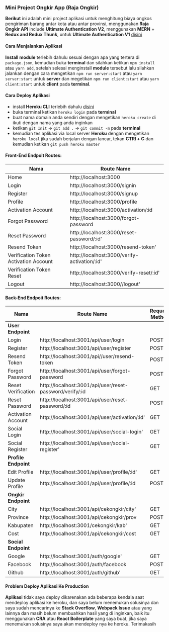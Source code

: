 ### Mini Project Ongkir App (Raja Ongkir)

**Berikut** ini adalah mini project aplikasi untuk menghitung biaya ongkos pengiriman barang antar kota atau antar provinsi, menggunakan **Raja Ongkir API** include **Ultimate Authentication V2**, menggunakan **MERN** + **Redux and Redux Thunk**, untuk **Ultimate Authentication V1** [disini](https://github.com/restuwahyu13/mern-real-auth)

#### Cara Menjalankan Aplikasi

**Install module** terlebih dahulu sesuai dengan apa yang tertera di `package.json`, kemudian buka **terminal** dan silahkan ketikan `npm install` atau `yarn add`, setelah selesai menginstall **module** tersebut lalu silahkan jalankan dengan cara mengetikan `npm run server:start` atau `yarn server:start` untuk **server** dan megetikan `npm run client:start` atau `yarn client:start` untuk **client** pada **terminal**.

#### Cara Deploy Aplikasi
+ install **Heroku CLI** terlebih dahulu [disini](https://devcenter.heroku.com/articles/heroku-cli)
+ buka terminal ketikan `heroku login` pada **terminal**
+ buat nama domain anda sendiri dengan mengetikan `heroku create` di ikuti dengan nama yang anda inginkan
+ ketikan `git Init` -> `git add .` -> `git commit -m` pada **terminal**
+ kemudian tes aplikasi via local server **Heroku** dengan mengetikan `heroku local` jika sudah berjalan dengan lancar, tekan **CTRl + C** dan kemudian ketikan `git push heroku master`

#### Front-End Endpoit Routes:

| Nama | Route Name |
| -----| -----------|
|  Home | http://localhost:3000
| Login  | http://localhost:3000/signin
|  Register  | http://localhost:3000/signup
|  Profile | http://localhost:3000/profile
|   Activation Account  | http://localhost:3000/activation/:id
|  Forgot Password | http://localhost:3000/forgot-password
|  Reset Password | http://localhost:3000/reset-password/:id'
|  Resend Token | http://localhost:3000/resend-token'
|  Verification Token Activation Account | http://localhost:3000/verify-activation/:id'
| Verification Token Reset | http://localhost:3000/verify-reset/:id'
|  Logout | http://localhost:3000//logout'

#### Back-End Endpoit Routes:

| Nama | Route Name | Request Method |
| -----| -----------| ---------------|
|  **User Endpoint** | | |
|  Login | http://localhost:3001/api/user/login | POST
| Register  | http://localhost:3001/api/user/register | POST
|  Resend Token  | http://localhost:3001/api//user/resend-token | POST
|  Forgot Password | http://localhost:3001/api/user/forgot-password | POST
|  Reset Verification  | http://localhost:3001/api/user/reset-password/verify/:id | GET
|  Reset Password | http://localhost:3001/api/user/reset-password/:id| POST
|  Activation Account | http://localhost:3001/api/user/activation/:id' | GET
|  Social Login | http://localhost:3001/api/user/social-login' | GET
|  Social Register | http://localhost:3001/api/user/social-register' | GET
|  **Profile Endpoint** | | |
|  Edit Profile  | http://localhost:3001/api/user/profile/:id' | GET
|  Update Profile | http://localhost:3001/api/user/profile/:id | POST
|  **Ongkir Endpoint** | | |
|  City  | http://localhost:3001/api/cekongkir/city' | GET
|  Province  | http://localhost:3001/api/cekongkir/prov | POST
|  Kabupaten  | http://localhost:3001/cekongkir/kab' | GET
|  Cost | http://localhost:3001/api/cekongkir/cost | GET
|  **Social  Endpoint** | | |
|  Google  | http://localhost:3001/auth/google' | GET
|  Facebook  | http://localhost:3001/auth/facebook | POST
|  Github  | http://localhost:3001/auth/github' | GET

#### Problem Deploy Aplikasi Ke Production

**Aplikasi** tidak saya deploy dikarenakan ada beberapa kendala saat mendeploy aplikasi ke heroku, dan saya belum menemukan solusinya dan saya sudah mencarinya ke **Stack Overflow**, **Webpack Issue** atau yang lainnya dan masih belum membuahkan hasil yang di inginkan, baik itu menggunakan **CRA** atau **React Boilerplate** yang saya buat, jika saya menemukan solusinya saya akan mendeploy nya ke heroku. Terimakasih
